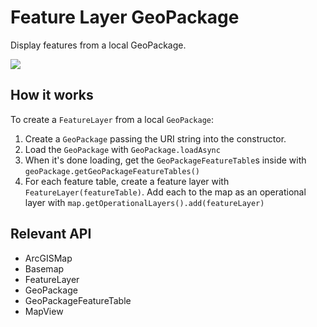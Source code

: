 # Feature Layer GeoPackage

Display features from a local GeoPackage.

![]("FeatureLayerGeoPackage.png)

## How it works

To create a `FeatureLayer` from a local `GeoPackage`:


  1. Create a `GeoPackage` passing the URI string into the constructor.
  2. Load the `GeoPackage` with `GeoPackage.loadAsync`
  3. When it's done loading, get the `GeoPackageFeatureTable`s inside with `geoPackage.getGeoPackageFeatureTables()`
  4. For each feature table, create a feature layer with `FeatureLayer(featureTable)`. Add each to 
  the map as an operational layer with `map.getOperationalLayers().add(featureLayer)`


## Relevant API


  * ArcGISMap
  * Basemap
  * FeatureLayer
  * GeoPackage
  * GeoPackageFeatureTable
  * MapView

